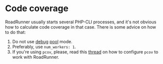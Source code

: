 # Code coverage

RoadRunner usually starts several PHP-CLI processes, and it's not obvious how to calculate code coverage in that case. There is some advice on how to do that:

1. Do not use [debug](./debugging.md) [pool](./pool.md) mode.
2. Preferably, use `num_workers: 1`.
3. If you're using `pcov`, please, read this [thread](https://github.com/orgs/roadrunner-server/discussions/1440#discussioncomment-8486186) on how to configure `pcov` to work with RoadRunner.
